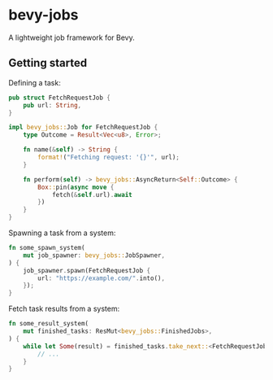 # bevy-jobs

A lightweight job framework for Bevy.

## Getting started

Defining a task:

```rust
pub struct FetchRequestJob {
    pub url: String,
}

impl bevy_jobs::Job for FetchRequestJob {
    type Outcome = Result<Vec<u8>, Error>;

    fn name(&self) -> String {
        format!("Fetching request: '{}'", url);
    }

    fn perform(self) -> bevy_jobs::AsyncReturn<Self::Outcome> {
        Box::pin(async move {
            fetch(&self.url).await
        })
    }
}
```

Spawning a task from a system:

```rust
fn some_spawn_system(
    mut job_spawner: bevy_jobs::JobSpawner,
) {
    job_spawner.spawn(FetchRequestJob {
        url: "https://example.com/".into(),
    });
}
```

Fetch task results from a system:

```rust
fn some_result_system(
    mut finished_tasks: ResMut<bevy_jobs::FinishedJobs>,
) {
    while let Some(result) = finished_tasks.take_next::<FetchRequestJob>() {
        // ...
    }
}
```
